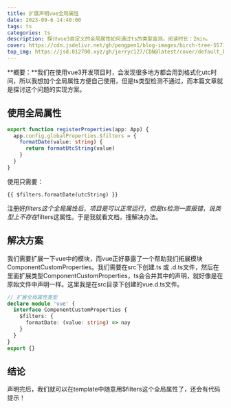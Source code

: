 ```yaml
---
title: 扩展声明vue全局属性
date: 2023-09-6 14:40:00
tags: ts
categories: ts
description: 探讨vue3自定义的全局属性如何通过ts的类型监测。阅读时长：2min。
cover: https://cdn.jsdelivr.net/gh/pengpen1/blog-images/birch-tree-5571242_1280.png
top_img: https://jsd.012700.xyz/gh/jerryc127/CDN@latest/cover/default_bg.png
---
```

**概要：**我们在使用vue3开发项目时，会发现很多地方都会用到格式化utc时间，所以我想加个全局属性方便自己使用，但是ts类型检测不通过，而本篇文章就是探讨这个问题的实现方案。

## 使用全局属性

```ts
export function registerProperties(app: App) {
  app.config.globalProperties.$filters = {
    formatDate(value: string) {
      return formatUtcString(value)
    }
  }
}
```

使用只需要：

```vue
{{ $filters.formatDate(utcString) }}
```

注册好$filters这个全局属性后，项目是可以正常运行，但是ts检测一直报错，说类型上不存在$filters这属性。于是我就看文档，搜解决办法。

## 解决方案

我们需要扩展一下vue中的模块，而vue正好暴露了一个帮助我们拓展模块ComponentCustomProperties。我们需要在src下创建.ts 或 .d.ts文件，然后在里面扩展类型ComponentCustomProperties，ts会合并其中的声明，就好像是在原始文件中声明一样。这里我是在src目录下创建的vue.d.ts文件。

```ts
// 扩展全局属性类型
declare module 'vue' {
  interface ComponentCustomProperties {
    $filters: {
      formatDate: (value: string) => nay
    }
  }
}
export {}
```

## 结论

声明完后，我们就可以在template中随意用$filters这个全局属性了，还会有代码提示！


